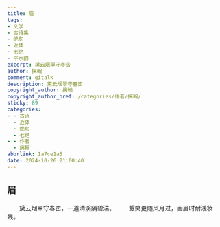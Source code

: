 ```yaml
---
title: 眉
tags:
- 文学
- 古诗集
- 绝句
- 近体
- 七绝
- 平水韵
excerpt: 黛云烟翠守春峦
author: 摛翰
comment: gitalk
description: 黛云烟翠守春峦
copyright_author: 摛翰
copyright_author_href: /categories/作者/摛翰/
sticky: 89
categories:
- - 古诗
  - 近体
  - 绝句
  - 七绝
- - 作者
  - 摛翰
abbrlink: 1a7ce1a5
date: 2024-10-26 21:00:40
---
```

## 眉

&emsp;&emsp;黛云烟翠守春峦，一道清溪隔碧湍。
&emsp;&emsp;颦笑更随风月过，画眉时耐浅妆残。